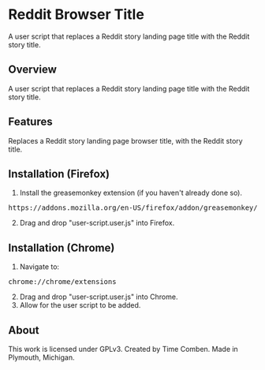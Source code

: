 Reddit Browser Title 
================================
A user script that replaces a Reddit story landing page title with the Reddit story title.


Overview
--------------------------
A user script that replaces a Reddit story landing page title with the Reddit story title.


Features
--------------------------
Replaces a Reddit story landing page browser title, with the Reddit story title.


Installation (Firefox)
--------------------------

1. Install the greasemonkey extension (if you haven't already done so).
<pre>
https://addons.mozilla.org/en-US/firefox/addon/greasemonkey/
</pre>
2. Drag and drop "user-script.user.js" into Firefox.


Installation (Chrome)
--------------------------

1. Navigate to:
<pre>
chrome://chrome/extensions
</pre>
2. Drag and drop "user-script.user.js" into Chrome.
3. Allow for the user script to be added.


About
-------------------------
This work is licensed under GPLv3.  Created by Time Comben. Made in Plymouth, Michigan.
